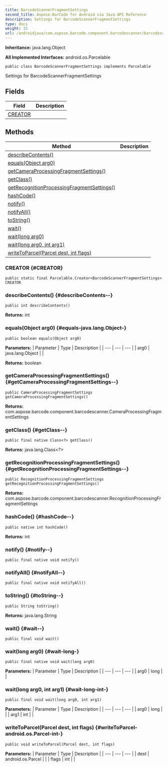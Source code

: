 ```yaml
---
title: BarcodeScannerFragmentSettings
second_title: Aspose.BarCode for Android via Java API Reference
description: Settings for BarcodeScannerFragmentSettings
type: docs
weight: 15
url: /androidjava/com.aspose.barcode.component.barcodescanner/barcodescannerfragmentsettings/
---
```

**Inheritance:**
java.lang.Object

**All Implemented Interfaces:**
android.os.Parcelable
```
public class BarcodeScannerFragmentSettings implements Parcelable
```

Settings for BarcodeScannerFragmentSettings
## Fields

| Field | Description |
| --- | --- |
| [CREATOR](#CREATOR) |  |
## Methods

| Method | Description |
| --- | --- |
| [describeContents()](#describeContents--) |  |
| [equals(Object arg0)](#equals-java.lang.Object-) |  |
| [getCameraProcessingFragmentSettings()](#getCameraProcessingFragmentSettings--) |  |
| [getClass()](#getClass--) |  |
| [getRecognitionProcessingFragmentSettings()](#getRecognitionProcessingFragmentSettings--) |  |
| [hashCode()](#hashCode--) |  |
| [notify()](#notify--) |  |
| [notifyAll()](#notifyAll--) |  |
| [toString()](#toString--) |  |
| [wait()](#wait--) |  |
| [wait(long arg0)](#wait-long-) |  |
| [wait(long arg0, int arg1)](#wait-long-int-) |  |
| [writeToParcel(Parcel dest, int flags)](#writeToParcel-android.os.Parcel-int-) |  |
### CREATOR {#CREATOR}
```
public static final Parcelable.Creator<BarcodeScannerFragmentSettings> CREATOR
```


### describeContents() {#describeContents--}
```
public int describeContents()
```




**Returns:**
int
### equals(Object arg0) {#equals-java.lang.Object-}
```
public boolean equals(Object arg0)
```




**Parameters:**
| Parameter | Type | Description |
| --- | --- | --- |
| arg0 | java.lang.Object |  |

**Returns:**
boolean
### getCameraProcessingFragmentSettings() {#getCameraProcessingFragmentSettings--}
```
public CameraProcessingFragmentSettings getCameraProcessingFragmentSettings()
```




**Returns:**
com.aspose.barcode.component.barcodescanner.CameraProcessingFragmentSettings
### getClass() {#getClass--}
```
public final native Class<?> getClass()
```




**Returns:**
java.lang.Class<?>
### getRecognitionProcessingFragmentSettings() {#getRecognitionProcessingFragmentSettings--}
```
public RecognitionProcessingFragmentSettings getRecognitionProcessingFragmentSettings()
```




**Returns:**
com.aspose.barcode.component.barcodescanner.RecognitionProcessingFragmentSettings
### hashCode() {#hashCode--}
```
public native int hashCode()
```




**Returns:**
int
### notify() {#notify--}
```
public final native void notify()
```




### notifyAll() {#notifyAll--}
```
public final native void notifyAll()
```




### toString() {#toString--}
```
public String toString()
```




**Returns:**
java.lang.String
### wait() {#wait--}
```
public final void wait()
```




### wait(long arg0) {#wait-long-}
```
public final native void wait(long arg0)
```




**Parameters:**
| Parameter | Type | Description |
| --- | --- | --- |
| arg0 | long |  |

### wait(long arg0, int arg1) {#wait-long-int-}
```
public final void wait(long arg0, int arg1)
```




**Parameters:**
| Parameter | Type | Description |
| --- | --- | --- |
| arg0 | long |  |
| arg1 | int |  |

### writeToParcel(Parcel dest, int flags) {#writeToParcel-android.os.Parcel-int-}
```
public void writeToParcel(Parcel dest, int flags)
```




**Parameters:**
| Parameter | Type | Description |
| --- | --- | --- |
| dest | android.os.Parcel |  |
| flags | int |  |

